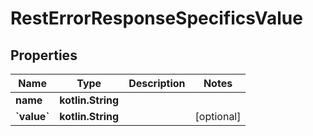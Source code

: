 
# RestErrorResponseSpecificsValue

## Properties
Name | Type | Description | Notes
------------ | ------------- | ------------- | -------------
**name** | **kotlin.String** |  | 
**&#x60;value&#x60;** | **kotlin.String** |  |  [optional]



